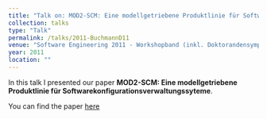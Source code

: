 ```yaml
---
title: "Talk on: MOD2-SCM: Eine modellgetriebene Produktlinie für Softwarekonfigurationsverwaltungssyteme"
collection: talks
type: "Talk"
permalink: /talks/2011-BuchmannD11
venue: "Software Engineering 2011 - Workshopband (inkl. Doktorandensymposium), Fachtagung des GI-Fachbereichs Softwaretechnik, 21.-25.02.2011, Karlsruhe"
year: 2011
location: ""
---
```


In this talk I presented our paper **MOD2-SCM: Eine modellgetriebene Produktlinie für Softwarekonfigurationsverwaltungssyteme**.

You can find the paper [here](https://tbuchmann.github.io/publication/2011-BuchmannD11)